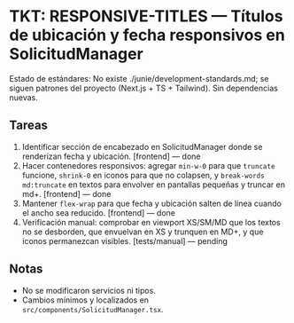 # TKT: RESPONSIVE-TITLES — Títulos de ubicación y fecha responsivos en SolicitudManager

Estado de estándares: No existe ./junie/development-standards.md; se siguen patrones del proyecto (Next.js + TS + Tailwind). Sin dependencias nuevas.

## Tareas
1. Identificar sección de encabezado en SolicitudManager donde se renderizan fecha y ubicación. [frontend] — done
2. Hacer contenedores responsivos: agregar `min-w-0` para que `truncate` funcione, `shrink-0` en iconos para que no colapsen, y `break-words md:truncate` en textos para envolver en pantallas pequeñas y truncar en md+. [frontend] — done
3. Mantener `flex-wrap` para que fecha y ubicación salten de línea cuando el ancho sea reducido. [frontend] — done
4. Verificación manual: comprobar en viewport XS/SM/MD que los textos no se desborden, que envuelvan en XS y trunquen en MD+, y que iconos permanezcan visibles. [tests/manual] — pending

## Notas
- No se modificaron servicios ni tipos.
- Cambios mínimos y localizados en `src/components/SolicitudManager.tsx`.

